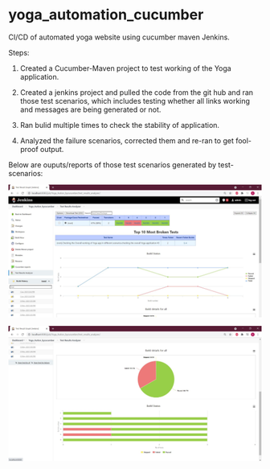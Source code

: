 # yoga_automation_cucumber
CI/CD of automated yoga website using cucumber maven Jenkins.

Steps:

1) Created a Cucumber-Maven project to test working of the Yoga application.

2) Created a jenkins project and pulled the code from the git hub and ran those test scenarios, which includes testing whether all links working and messages are being generated or not.

3) Ran bulid multiple times to check the stability of application.

4) Analyzed the failure scenarios, corrected them and re-ran to get fool-proof output.

Below are ouputs/reports of those test scenarios generated by test-scenarios:

![myimage-alt-tag](https://github.com/srirvali33/yoga_automation_cucumber/blob/master/image1.JPG)




![myimage-alt-tag](https://github.com/srirvali33/yoga_automation_cucumber/blob/master/image2.JPG)

